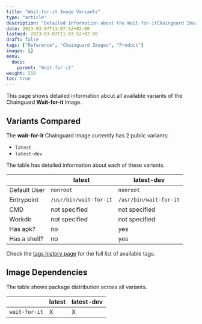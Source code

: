 ```yaml
---
title: "Wait-for-it Image Variants"
type: "article"
description: "Detailed information about the Wait-for-itChainguard Image variants"
date: 2023-03-07T11:07:52+02:00
lastmod: 2023-03-07T11:07:52+02:00
draft: false
tags: ["Reference", "Chainguard Images", "Product"]
images: []
menu:
  docs:
    parent: "Wait-for-it"
weight: 550
toc: true
---
```


This page shows detailed information about all available variants of the Chainguard **Wait-for-it** Image.

## Variants Compared
The **wait-for-it** Chainguard Image currently has 2 public variants: 

- `latest`
- `latest-dev`

The table has detailed information about each of these variants.

|              | latest                 | latest-dev             |
|--------------|------------------------|------------------------|
| Default User | `nonroot`              | `nonroot`              |
| Entrypoint   | `/usr/bin/wait-for-it` | `/usr/bin/wait-for-it` |
| CMD          | not specified          | not specified          |
| Workdir      | not specified          | not specified          |
| Has apk?     | no                     | yes                    |
| Has a shell? | no                     | yes                    |

Check the [tags history page](/chainguard/chainguard-images/reference/wait-for-it/tags_history/) for the full list of available tags.
## Image Dependencies
The table shows package distribution across all variants.

|               | latest | latest-dev |
|---------------|--------|------------|
| `wait-for-it` | X      | X          |
